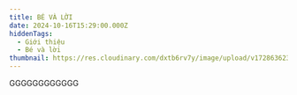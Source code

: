 ```yaml
---
title: BÉ VÀ LỜI
date: 2024-10-16T15:29:00.000Z
hiddenTags:
  - Giới thiệu
  - Bé và lời
thumbnail: https://res.cloudinary.com/dxtb6rv7y/image/upload/v1728636238/be_va_loi_9_xl2upk.jpg
---
```

GGGGGGGGGGGG
